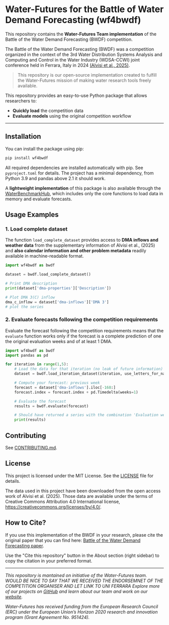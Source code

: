 # Water-Futures for the Battle of Water Demand Forecasting (wf4bwdf)

This repository contains the **Water-Futures Team implementation** of the Battle of the Water Demand Forecasting (BWDF) competition.

The Battle of the Water Demand Forecasting (BWDF) was a competition organized in the context of the 3rd Water Distribution Systems Analysis and Computing and Control in the Water Industry (WDSA-CCWI) joint conference held in Ferrara, Italy in 2024 [(Alvisi et al., 2025)](https://ascelibrary.org/doi/full/10.1061/JWRMD5.WRENG-6887).

> This repository is our open-source implementation created to fulfill the Water-Futures mission of making water research tools freely available.

This repository provides an easy-to-use Python package that allows researchers to:

- **Quickly load** the competition data
- **Evaluate models** using the original competition workflow  

---
## Installation

You can install the package using pip:

```bash
pip install wf4bwdf
```

All required dependencies are installed automatically with pip. See `pyproject.toml` for details.
The project has a minimal dependency, from Python 3.9 and pandas above 2.1 it should work.

A **lightweight implementation** of this package is also available through the [WaterBenchmarkHub](https://waterfutures.github.io/WaterBenchmarkHub/), which includes only the core functions to load data in memory and evaluate forecasts.

## Usage Examples

### 1. Load complete dataset
The function `load_complete_dataset`  provides access to **DMA inflows and weather data** from the supplementary information of Alvisi et al., (2025) and **also calendar information and other problem metadata** readily available in machine-readable format.

```python
import wf4bwdf as bwdf

dataset = bwdf.load_complete_dataset()

# Print DMA description
print(dataset['dma-properties']['Description'])

# Plot DMA 3(C) inflow
dma_c_inflow = dataset['dma-inflows']['DMA 3']
# plot the series
```

### 2. Evaluate forecasts following the competition requirements
Evaluate the forecast following the competition requirements means that the `evaluate` function works only if the forecast is a complete prediction of one the original evaluation weeks and of at least 1 DMA.
```python
import wf4bwdf as bwdf
import pandas as pd

for iteration in range(1,5):
    # Load the data for that iteration (no leak of future information) using letters instead of the numbers (e.g., 'DMA C')
    dataset = bwdf.load_iteration_dataset(iteration, use_letters_for_names=True)

    # Compute your forecast: previous week
    forecast = dataset['dma-inflows'].iloc[-168:]
    forecast.index = forecast.index + pd.Timedelta(weeks=1)

    # Evaluate the forecast
    results = bwdf.evaluate(forecast)

    # Should have returned a series with the combination 'Evaluation week', DMA, and BWDF performance indicators')
    print(results)
```

## Contributing
See [CONTRIBUTING.md](CONTRIBUTING.md).

## License

This project is licensed under the MIT License. See the [LICENSE](LICENSE) file for details.

The data used in this project have been downloaded from the open access work of Alvisi et al. (2025).
Those data are available under the terms of Creative Commons Attribution 4.0 International license, https://creativecommons.org/licenses/by/4.0/.

## How to Cite?

If you use this implementation of the BWDF in your research, please cite the original paper that you can find here: [Battle of the Water Demand Forecasting paper](https://ascelibrary.org/doi/full/10.1061/JWRMD5.WRENG-6887).

Use the "Cite this repository" button in the About section (right sidebar) to copy the citation in your preferred format.

---

*This repository is mantained on initiative of the Water-Futures team.
WOULD BE NICE TO SAY THAT WE RECEIVED THE ENDORSEMNET OF THE COMPETITION ORGANISER AND LET LINK TO UNI FERRARA
Explore more of our projects on [GitHub](https://github.com/WaterFutures) and learn about our team and work on our [website](https://waterfutures.eu/).*

*Water-Futures has received funding from the European Research Council (ERC) under the European Union’s Horizon 2020 research and innovation program (Grant Agreement No. 951424).*
